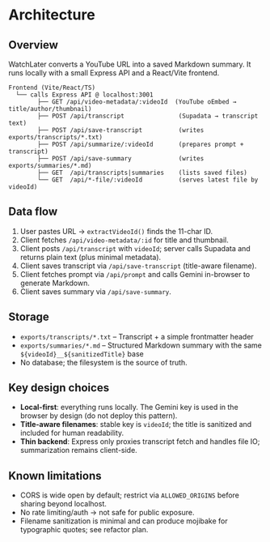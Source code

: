 # Architecture

## Overview
WatchLater converts a YouTube URL into a saved Markdown summary. It runs locally with a small Express API and a React/Vite frontend.

```
Frontend (Vite/React/TS)
  └── calls Express API @ localhost:3001
        ├── GET /api/video-metadata/:videoId  (YouTube oEmbed → title/author/thumbnail)
        ├── POST /api/transcript               (Supadata → transcript text)
        ├── POST /api/save-transcript          (writes exports/transcripts/*.txt)
        ├── POST /api/summarize/:videoId       (prepares prompt + transcript)
        ├── POST /api/save-summary             (writes exports/summaries/*.md)
        ├── GET  /api/transcripts|summaries    (lists saved files)
        └── GET  /api/*-file/:videoId          (serves latest file by videoId)
```

## Data flow
1. User pastes URL → `extractVideoId()` finds the 11-char ID.
2. Client fetches `/api/video-metadata/:id` for title and thumbnail.
3. Client posts `/api/transcript` with `videoId`; server calls Supadata and returns plain text (plus minimal metadata).
4. Client saves transcript via `/api/save-transcript` (title-aware filename).
5. Client fetches prompt via `/api/prompt` and calls Gemini in-browser to generate Markdown.
6. Client saves summary via `/api/save-summary`.

## Storage
- `exports/transcripts/*.txt` – Transcript + a simple frontmatter header
- `exports/summaries/*.md` – Structured Markdown summary with the same `${videoId}__${sanitizedTitle}` base
- No database; the filesystem is the source of truth.

## Key design choices
- **Local-first**: everything runs locally. The Gemini key is used in the browser by design (do not deploy this pattern).
- **Title-aware filenames**: stable key is `videoId`; the title is sanitized and included for human readability.
- **Thin backend**: Express only proxies transcript fetch and handles file IO; summarization remains client-side.

## Known limitations
- CORS is wide open by default; restrict via `ALLOWED_ORIGINS` before sharing beyond localhost.
- No rate limiting/auth → not safe for public exposure.
- Filename sanitization is minimal and can produce mojibake for typographic quotes; see refactor plan.
